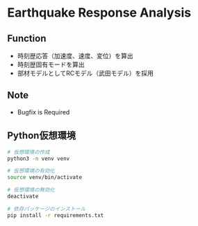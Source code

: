 # Earthquake Response Analysis

## Function
- 時刻歴応答（加速度、速度、変位）を算出
- 時刻歴固有モードを算出
- 部材モデルとしてRCモデル（武田モデル）を採用

## Note
- Bugfix is Required


## Python仮想環境
```bash
# 仮想環境の作成
python3 -m venv venv

# 仮想環境の有効化
source venv/bin/activate

# 仮想環境の無効化
deactivate

# 依存パッケージのインストール
pip install -r requirements.txt
```

